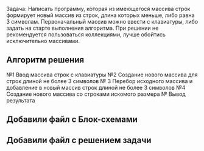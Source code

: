Задача: Написать программу, которая из имеющегося массива строк формирует новый массив из строк, длина которых меньше, либо равна 3 символам. Первоначальный массив можно ввести с клавиатуры, либо задать на старте выполнения алгоритма. При решении не рекомендуется пользоваться коллекциями, лучше обойтись исключительно массивами.

## Алгоритм решения

№1 Ввод массива строк с клавиатуры 
№2 Создание нового массива для строк длиной не более 3 символов
№ 3 Перебор исходного массива и добавление в новый массив строк длиной не более 3 символов
№4 Создание нового массива со строками искомого размера
№ Вывод результата

## Добавили файл с Блок-схемами

## Добавили файл с решением задачи